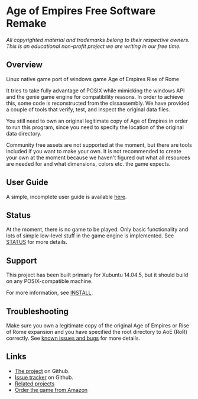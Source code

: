 # Age of Empires Free Software Remake

*All copyrighted material and trademarks belong to their respective owners. This
is an educational non-profit project we are writing in our free time.*

## Overview

Linux native game port of windows game Age of Empires Rise of Rome

It tries to take fully advantage of POSIX while mimicking the windows API and
the genie game engine for compatibility reasons. In order to achieve this, some
code is reconstructed from the dissassembly. We have provided a couple of tools
that verify, test, and inspect the original data files.

You still need to own an original legitimate copy of Age of Empires in order to
run this program, since you need to specify the location of the original data
directory.

Community free assets are not supported at the moment, but there are tools
included if you want to make your own. It is not recommended to create your own
at the moment because we haven't figured out what all resources are needed for
and what dimensions, colors etc. the game expects.

## User Guide

A simple, incomplete user guide is available [here](doc/user_guide.md).

## Status

At the moment, there is no game to be played. Only basic functionality and lots
of simple low-level stuff in the game engine is implemented. See
[STATUS](STATUS) for more details.

## Support

This project has been built primarly for Xubuntu 14.04.5, but it should build on
any POSIX-compatible machine.

For more information, see [INSTALL](INSTALL).

## Troubleshooting

Make sure you own a legitimate copy of the original Age of Empires or Rise of
Rome expansion and you have specified the root directory to AoE (RoR) correctly.
See [known issues and bugs](BUGS.md) for more details.

## Links

* [The project](https://www.github.com/folkertvanverseveld/aoe) on Github.
* [Issue tracker](https://www.github.com/folkertvanverseveld/aoe/issues) on Github.
* [Related projects](related.md)
* [Order the game from Amazon](https://duckduckgo.com/?q=age+of+empires+!amazon&t=canonical&ia=web)
